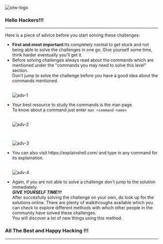 ![otw-logo](https://user-images.githubusercontent.com/88927842/184025111-f7611e8a-abe6-4c02-8d50-c63ee7978cbc.png)

### Hello Hackers!!!
<hr/>
<p>Here is a piece of advice before you start solving these challenges:
<ul>
<li><b>First and most important:</b>Its completely normal to get stuck and not being able to solve the challenges in one go. Give yourself some time, think harder eventually you'll get it.</li>

<li>Before solving challenges always read about the commands which are mentioned under the "commands you may need to solve this level" section.<br/>
Don't jump to solve the challenge before you have a good idea about the commands mentioned.</li>
<br/>

![adv-1](https://user-images.githubusercontent.com/88927842/184023508-42a9e2cb-0ca1-4739-b29f-c60d1636f196.png)

<li>Your best resource to study the commands is the man page.<br/>
To know about a command just enter <code>man &lt;command-name&#62;</code></li>
<br/>

![adv-2](https://user-images.githubusercontent.com/88927842/184023524-7c6d0c91-a12e-44af-846e-de20e24d4ca6.png)

<br/>

![adv-3](https://user-images.githubusercontent.com/88927842/184023549-106c7ada-bffe-48f7-aad6-69c8d5373bf1.png)

<li>You can also visit https://explainshell.com/ and type in any command for its explaination.</li>
<br/>

![adv-4](https://user-images.githubusercontent.com/88927842/184023564-a47e1a90-b2da-433a-aa9c-99e80e3e87f6.png)

<li>Again, if you are not able to solve a challenge don't jump to the solution immediately. <br/><b><i>GIVE YOURSELF TIME!!!</b></i><br/>
After succesfully solving the challenge on your own, do look up for the solutions online. There are plenty of walkthroughs available which you can check to explore different methods with which other people in the community have solved these challenges.<br/>
You will discover a lot of new things using this method.</li>
</ul>
</p>

### All The Best and Happy Hacking !!!


<hr/>